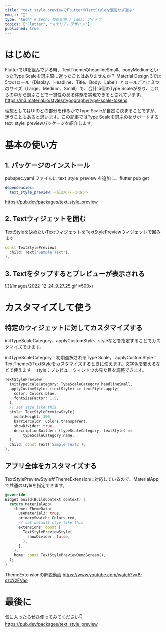```yaml
---
title: "text_style_previewでFlutterのTextStyleを混乱せず選ぶ"
emoji: "👾"
type: "tech" # tech: 技術記事 / idea: アイデア
topics: ["Flutter", "マテリアルデザイン"]
published: true
---
```

# はじめに
FlutterでUIを組んでいる時、TextThemeのheadlineSmall、bodyMediumといったType Scaleを選ぶ際に迷ったことはありませんか？
Material Design 3では5つのロール（Display、Headline、Title、Body、Label）とロールごとに３つのサイズ（Large、Medium、Small）で、合計15個のType Scaleがあり、これらの中から選ぶことで一貫性のある体験を実現できるとされています。
https://m3.material.io/styles/typography/type-scale-tokens

理想としてはUIのどの部分を作るかでType Scaleが自然に決まることですが、迷うこともあると思います。この記事ではType Scaleを選ぶのをサポートするtext_style_previewパッケージを紹介します。

# 基本の使い方


## 1. パッケージのインストール
pubspec.yaml ファイルに text_style_preview を追加し、flutter pub get

```yaml
dependencies:
  text_style_preview: <任意のバージョン>
```

https://pub.dev/packages/text_style_preview

## 2. Textウィジェットを囲む
TextStyleを決めたいTextウィジェットをTextStylePreviewウィジェットで囲みます

```dart
const TextStylePreview(
  child: Text('Sample Text'),
),
```

## 3. Textをタップするとプレビューが表示される

![](/images/2022-12-24_9.27.25.gif =500x)

# カスタマイズして使う

## 特定のウィジェットに対してカスタマイズする
initTypeScaleCategory、applyCustomStyle、styleなどを指定することでカスタマイズできます。

initTypeScaleCategory：初期選択されるType Scale。
applyCustomStyle：TextThemeのTextStyleをカスタマイズするときに使えます。文字色を変えるなどで使えます。
style：プレビューウィンドウの見た目を調整できます。
```dart
TextStylePreview(
  initTypeScaleCategory: TypeScaleCategory.headlineSmall,
  applyCustomStyle: (textStyle) => textStyle.apply(
    color: Colors.blue,
    fontSizeFactor: 1.5,
  ),
  // set stye like this
  style: TextStylePreviewStyle(
    modalHeight: 300,
    barrierColor: Colors.transparent,
    showDivider: true,
    descriptionBuilder: (typeScaleCategory, textStyle) =>
        typeScaleCategory.name,
  ),
  child: const Text('Sample Text2'),
),
```

## アプリ全体をカスタマイズする
TextStylePreviewStyleがThemeExtensionに対応しているので、MaterialAppで共通のstyleを指定できます。
```dart
@override
Widget build(BuildContext context) {
  return MaterialApp(
    theme: ThemeData(
      useMaterial3: true,
      primarySwatch: Colors.red,
      // set default stye like this
      extensions: const [
        TextStylePreviewStyle(
          showDivider: false,
        ),
      ],
    ),
    home: const TextStylePreviewDemoScreen(),
  );
}
```

ThemeExtensionの解説動画
https://www.youtube.com/watch?v=8-szcYzFVao

# 最後に
気に入ったらぜひ使ってみてください👇
https://pub.dev/packages/text_style_preview